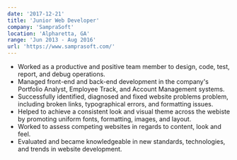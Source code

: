 ```yaml
---
date: '2017-12-21'
title: 'Junior Web Developer'
company: 'SampraSoft'
location: 'Alpharetta, GA'
range: 'Jun 2013 - Aug 2016'
url: 'https://www.samprasoft.com/'
---
```


- Worked as a productive and positive team member to design, code, test, report, and debug operations.
- Managed front-end and back-end development in the company's Portfolio Analyst, Employee Track, and Account Management systems.
- Successfully identified, diagnosed and fixed website problems problem, including broken links, typographical errors, and formatting issues.
- Helped to achieve a consistent look and visual theme across the webiste by promoting uniform fonts, formatting, images, and layout.
- Worked to assess competing websites in regards to content, look and feel.
- Evaluated and became knowledgeable in new standards, technologies, and trends in website development.
